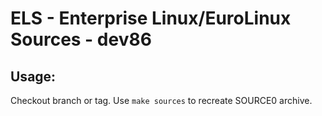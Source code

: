 # ELS - Enterprise Linux/EuroLinux Sources - dev86
 
## Usage:
  Checkout branch or tag. Use `make sources` to recreate  SOURCE0 archive.

